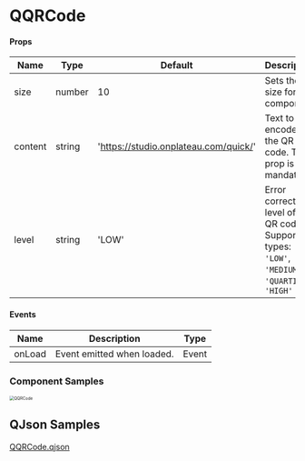 # QQRCode

#### Props

| Name    | Type   | Default                               | Description                                                  |
| ------- | ------ | ------------------------------------- | ------------------------------------------------------------ |
| size    | number | 10                                    | Sets the size for the component.                             |
| content | string | 'https://studio.onplateau.com/quick/' | Text to be encoded in the QR code. This prop is mandatory.   |
| level   | string | 'LOW'                                 | Error correction level of the QR code. Supported types: `'LOW'`, `'MEDIUM'`, `'QUARTILE'`, `'HIGH'` |

#### Events

| Name   | Description                | Type  |
| ------ | -------------------------- | ----- |
| onLoad | Event emitted when loaded. | Event |

### Component Samples



<img src="https://cdn.softtech.com.tr/ngsp-quick/nemo/dev/mdImages/releaseNotes/QQRCode.png" alt="QQRCode" style="zoom:50%;" />



## QJson Samples

<a href="https://cdn.softtech.com.tr/ngsp-quick/nemo/dev/mdScripts/QQRCode/QQRCode.qjson" target="_blank">QQRCode.qjson</a>